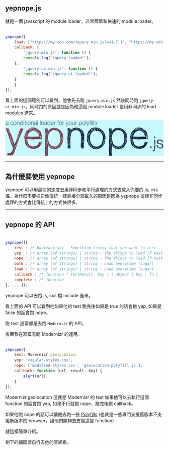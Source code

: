 ## yepnope.js

就是一個 javascript 的 module loader，非常簡單和快速的 module loader。

``` javascript

yepnope({
    load: ["https:/­/my-cdn.com/jquery.min.js?v=1.7.1", "https:/­/my-cdn.com/jquery-ui.min.js?v=1.8.16"],
    callback: {
        "jquery.min.js": function () {
        console.log("jquery loaded!");
    },
        "jquery-ui.min.js": function () {
        console.log("jquery-ui loaded!");
    }
    }
});

```

看上面的這個範例可以看到，他會先去跑 `jquery.min.js` 然後同時跑 `jquery-ui.min.js`，同時跑的原因就是因為他這個 module loader 是用非同步的 load modules 進來。


![yepnope logo](../img/logo/yepnope.jpg "yepnope logo")

----

## 為什麼要使用 yepnope

yepnope 可以用最快的速度去用非同步和平行處理的方式去載入你要的 js, css 檔。為什麼不要把它像傳統一樣直接全部載入的原因是因為 yepnope 這樣非同步處理的方式會比傳統上的方式快很多。

----

## yepnope 的 API

``` javascript

yepnope([{
    test : /* boolean(ish) - Something truthy that you want to test             */,
    yep  : /* array (of strings) | string - The things to load if test is true  */,
    nope : /* array (of strings) | string - The things to load if test is false */,
    both : /* array (of strings) | string - Load everytime (sugar)              */,
    load : /* array (of strings) | string - Load everytime (sugar)              */,
    callback : /* function ( testResult, key ) | object { key : fn }            */,
    complete : /* function                                                      */
}, ... ]);

```

yepnope 可以去跑 js, css 檔 include 進來。

看上面的 API 可以看到他如果他的 test 跑完後如果是 true 的話會跑 yep, 如果是 false 的話會跑 nope。

跑 test 通常都是去跑 `Modernizr` 的 API。

後面我在寫篇有關 Modernizr 的運用。

``` javascript

yepnope({
    test: Modernizr.geolocation,
    yep: 'regular-styles.css',
    nope: ['modified-styles.css', 'geolocation-polyfill.js'],
    callback: function (url, result, key) {
        alert(url);
    }
});

```

Modernizr.geolocation 這就是 Modernizr 的 test 如果他可以去執行這個 function 的話會跑 yep, 如果不行就跑 nope，跑完後跑 callback。

如果他跑 nope 的話可以讓他去跑一些 [Polyfills](/html5/polyfills/2013/06/26/polyfills.html) (也就是一些專門支援舊版本不支援新版本的 browser，讓他們能夠去支援這些 function)

就這樣簡單介紹。

剩下的細節請自行去他的官網看。

